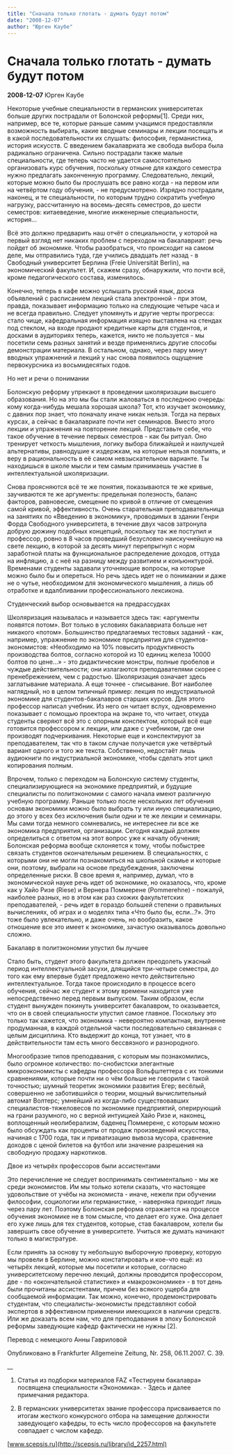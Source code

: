 ```yaml
---
title: "Сначала только глотать - думать будут потом"
date: "2008-12-07"
author: "Юрген Каубе"
---
```


# Сначала только глотать - думать будут потом

**2008-12-07** Юрген Каубе

Некоторые учебные специальности в германских университетах больше других пострадали от Болонской реформы[1]. Среди них, например, все те, которые раньше самим учащимся предоставляли возможность выбирать, какие вводные семинары и лекции посещать и в какой последовательности их слушать: философия, германистика, история искусств. С введением бакалавриата же свобода выбора была радикально ограничена. Сильно пострадали также малые специальности, где теперь часто не удается самостоятельно организовать курс обучения, поскольку отныне для каждого семестра нужно предлагать законченную программу. Следовательно, лекций, которые можно было бы прослушать все равно когда - на первом или на четвёртом году обучения, - не предусмотрено. Изрядно пострадали, наконец, и те специальности, по которым трудно сократить учебную нагрузку, рассчитанную на восемь-десять семестров, до шести семестров: китаеведение, многие инженерные специальности, история...

Всё это должно предварить наш отчёт о специальности, у которой на первый взгляд нет никаких проблем с переходом на бакалавриат: речь пойдет об экономике. Чтобы разобраться, что происходит на самом деле, мы отправились туда, где учились двадцать лет назад - в Свободный университет Берлина (Freie Universität Berlin), на экономический факультет. И, скажем сразу, обнаружили, что почти всё, кроме педагогического состава, изменилось.

Конечно, теперь в кафе можно услышать русский язык, доска объявлений с расписанием лекций стала электронной - при этом, правда, показывает информацию только на следующие четыре часа и не всегда правильно. Следует упомянуть и другие черты прогресса: стало чище, кафедральная информация изящно выставлена на стендах под стеклом, на входе продают кредитные карты для студентов, и досками в аудиториях теперь, кажется, никто не пользуется - мы посетили семь разных занятий и везде применялись другие способы демонстрации материала. В остальном, однако, через пару минут вводных упражнений и лекций у нас снова появилось ощущение первокурсника из восьмидесятых годов.

Но нет и речи о понимании

Болонскую реформу упрекают в проведении школяризации высшего образования. Но на это мы бы стали жаловаться в последнюю очередь: кому когда-нибудь мешала хорошая школа? Тот, кто изучает экономику, с давних пор знает, что поначалу иначе никак нельзя. Тогда на первых курсах, а сейчас в бакалавриате почти нет семинаров. Вместо этого лекции и упражнения на повторение лекций. Представьте себе, что такое обучение в течение первых семестров - как бы ритуал. Оно тренирует четкость мышления, логику выбора ближайшей и наилучшей альтернативы, равнодушие к издержкам, на которые нельзя повлиять, и веру в рациональность в её самом невзыскательном варианте. Ты находишься в школе мысли и тем самым принимаешь участие в интеллектуальной школяризации.

Снова проясняются всё те же понятия, показываются те же кривые, заучиваются те же аргументы: предельная полезность, баланс факторов, равновесие, смещение по кривой в отличие от смещения самой кривой, эффективность. Очень старательная преподавательница на занятиях по «Введению в экономику», проводимых в здании Генри Форда Свободного университета, в течение двух часов затронула добрую дюжину подобных концепций, поскольку так же поступил и профессор, ровно в 8 часов проведший безусловно наискучнейшую на свете лекцию, в которой за десять минут перепрыгнул с норм заработной платы на функциональное распределение доходов, оттуда на инфляцию, а с неё на разницу между развитием и конъюнктурой. Временами студенты задавали уточняющие вопросы, на которые можно было бы и опереться. Но речь здесь идет не о понимании и даже не о чутье, необходимом для экономического мышления, а лишь об отработке и вдалбливании профессионального лексикона.

Студенческий выбор основывается на предрассудках

Школяризация называлась и называется здесь так: «аргументы появятся потом». Вот только в условиях бакалавриата больше нет никакого «потом». Большинство предлагаемых тестовых заданий - как, например, упражнение по экономике предприятия для студентов-экономистов: «Необходимо на 10% повысить продуктивность производства болтов, согласно которой из 10 единиц железа 10000 болтов по цене...» - это дидактические монстры, полные пробелов и чуждые действительности; они излагаются преподавателями скорее с пренебрежением, чем с радостью. Школяризация означает здесь заглатывание материала. А еще точнее - списывание. Вот наиболее наглядный, но в целом типичный пример: лекция по индустриальной экономике для студентов-бакалавров старших курсов. Для этого профессор написал учебник. Из него он читает вслух, одновременно показывает с помощью проектора на экране то, что читает, откуда студенты сверяют всё это с опорным конспектом, который всё еще готовится профессором к лекции, или даже с учебником, где они производят подчеркивания. Некоторые еще и конспектируют за преподавателем, так что в таком случае получается уже четвёртый вариант одного и того же текста. Собственно, недостаёт лишь аудиокниги по индустриальной экономике, чтобы сделать этот цикл копирования полным.

Впрочем, только с переходом на Болонскую систему студенты, специализирующиеся на экономике предприятий, и будущие специалисты по политэкономии с самого начала имеют различную учебную программу. Раньше только после нескольких лет обучения основам экономики можно было выбрать ту или иную специализацию, до этого у всех без исключения были одни и те же лекции и семинары. Мы сами тогда немного сомневались, не интереснее ли все же экономика предприятия, организации. Сегодня каждый должен определиться с ответом на этот вопрос уже к началу обучения; Болонская реформа вообще склоняется к тому, чтобы побыстрее связать студентов окончательным решением. В специальностях, с которыми они не могли познакомиться на школьной скамье и которые они, поэтому, выбрали на основе предубеждения, заключены определенные риски. В свое время я, например, думал, что в экономической науке речь идет об экономике, но оказалось, что, кроме как у Хайо Ризе (Riese) и Вернера Поммерене (Pommerehne) - пожалуй, наиболее разных, но в этом как раз схожих факультетских преподавателей, - речь идет в гораздо большей степени о правильных вычислениях, об играх и о моделях типа «Что было бы, если...?». Это тоже было увлекательно, и даже очень, но вообразить, какое отношение все это имеет к экономике, зачастую оказывалось довольно сложно.

Бакалавр в политэкономии упустил бы лучшее

Стало быть, студент этого факультета должен преодолеть ужасный период интеллектуальной засухи, длящийся три-четыре семестра, до того как ему впервые будет предложено нечто действительно интеллектуальное. Тогда такое происходило в процессе всего обучения, сейчас же студент к этому времени находится уже непосредственно перед первым выпуском. Таким образом, если студент вынужден покинуть университет бакалавром, то оказывается, что он в своей специальности упустил самое главное. Поскольку это только так кажется, что экономика - невероятно компактная, внутренне продуманная, в каждой отдельной части последовательно связанная с целым дисциплина. Кто выдержит до конца, тот узнает, что в действительности там есть много бессвязного и разнородного.

Многообразие типов преподавания, с которым мы познакомились, было огромное количество: по-снобистски элегантные микроэкономисты с кафедры профессора Вольфштеттера с их тонкими сравнениями, которые почти ни о чём больше не говорили с такой точностью; шумный теоретик экономики развития Егер; весёлый, совершенно не заботившийся о теории, мощный вычислительный автомат Волтерс; умнейший из когда-либо существовавших специалистов-тяжеловесов по экономике предприятий, оперирующий на грани разумного, но с верной интуицией Хайо Ризе и, наконец, воплощенный неолиберализм, баденец Поммерене, с которым можно было обсуждать как проценты от продаж произведений искусства, начиная с 1700 года, так и приватизацию вывоза мусора, сравнение доходов с ценой билетов на футбол или значение разрешения на свободную продажу наркотиков.

Двое из четырёх профессоров были ассистентами

Это перечисление не следует воспринимать сентиментально - мы же среди экономистов. Им мы только хотели сказать, что настоящее удовольствие от учёбы на экономиста - иначе, нежели при обучении философии, социологии или германистике, - наверняка приходит лишь через пару лет. Поэтому Болонская реформа отражается на процессе обучения экономике не в том смысле, что делает его хуже. Она делает его хуже лишь для тех студентов, которые, став бакалавром, хотели бы завершить свое обучение в университете. Учиться же думать начинают только в магистратуре.

Если принять за основу ту небольшую выборочную проверку, которую мы провели в Берлине, можно констатировать и кое-что ещё: из четырёх лекций, которые мы посетили и которые, согласно университетскому перечню лекций, должны проводится профессором, две - по «окончательной статистике» и «макроэкономике» - в тот день были прочитаны ассистентами, причем без всякого ущерба для сообщаемой информации. Так можно, конечно, продемонстрировать студентам, что специалисты-экономисты представляют собой экспертов в эффективном применении имеющихся в наличии средств. Или же доказать всем нам, что для преподавания в эпоху Болонской реформы заведующие кафедр фактически не нужны [2].

Перевод с немецкого Анны Гавриловой

Опубликовано в Frankfurter Allgemeine Zeitung, Nr. 258, 06.11.2007. C. 39.

__

1. Статья из подборки материалов FAZ «Тестируем бакалавра» посвящена специальности «Экономика». - Здесь и далее примечания редактора.

2. В германских университетах звание профессора присваивается по итогам жесткого конкурсного отбора на замещение должности заведующего кафедры, то есть число профессоров на факультете совпадает с числом кафедр.

[www.scepsis.ru](http://scepsis.ru/library/id_2257.html)